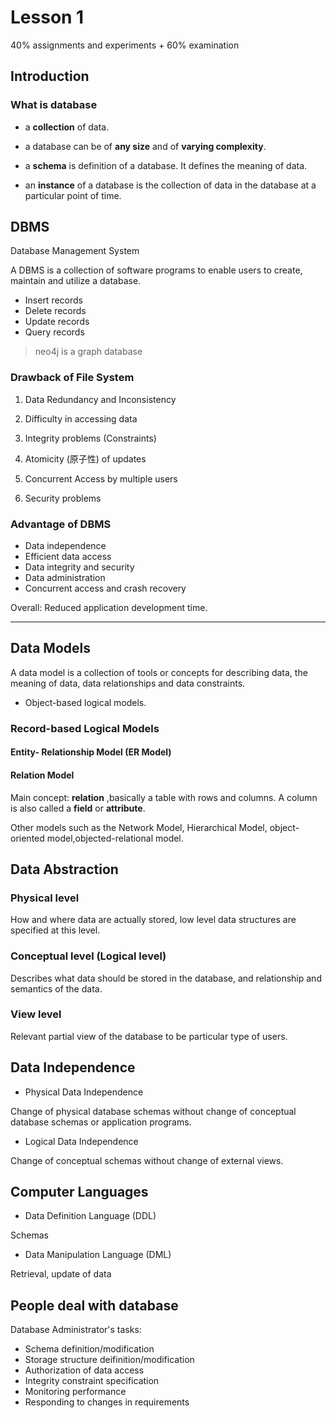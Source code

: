 # Lesson 1
40% assignments and experiments + 60% examination

## Introduction

### What is database

- a **collection** of data.

- a database can be of **any size** and of **varying complexity**.

- a **schema** is definition of a database. It defines the meaning of data.

- an **instance** of a database is the collection of data in the database at a particular point of time.

## DBMS
 
 Database Management System

 A DBMS is a collection of software programs to enable users to create, maintain and utilize a database.

 - Insert records
 - Delete records
 - Update records
 - Query records

> neo4j is a graph database

### Drawback of File System

1. Data Redundancy and Inconsistency

2. Difficulty in accessing data

3. Integrity problems (Constraints)

4. Atomicity (原子性) of updates 

5. Concurrent Access by multiple users

6. Security problems

### Advantage of DBMS

- Data independence
- Efficient data access
- Data integrity and security
- Data administration
- Concurrent access and crash recovery

Overall: Reduced application development time.

***

## Data Models

A data model is a collection of tools or concepts for describing data, the meaning of data, data relationships and data constraints.

- Object-based logical models.

### Record-based Logical Models

#### **Entity- Relationship Model (ER Model)**

#### **Relation Model**

Main concept: **relation** ,basically a table with rows and columns. A column is also called a **field** or **attribute**.

Other models such as the Network Model, Hierarchical Model, object-oriented model,objected-relational model.

## Data Abstraction

### Physical level

How and where data are actually stored, low level data structures are specified at this level.

### Conceptual level (Logical level) 

Describes what data should be stored in the database, and relationship and semantics of the data.

### View level

Relevant partial view of the database to be particular type of users.

## Data Independence
- Physical Data Independence

Change of physical database schemas without change of conceptual database schemas or application programs.

- Logical Data Independence

Change of conceptual schemas without change of external views.

## Computer Languages
- Data Definition Language (DDL)

Schemas

- Data Manipulation Language (DML)

Retrieval, update of data

## People deal with database

Database Administrator's tasks:

- Schema definition/modification
- Storage structure deifinition/modification
- Authorization of data access
- Integrity constraint specification
- Monitoring performance
- Responding to changes in requirements






